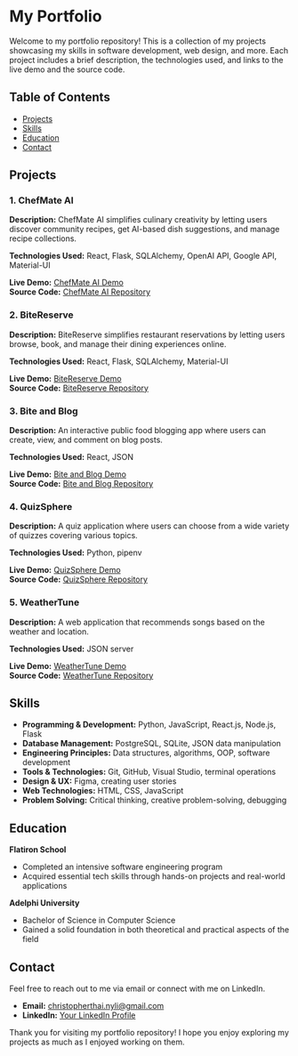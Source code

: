 # My Portfolio

Welcome to my portfolio repository! This is a collection of my projects showcasing my skills in software development, web design, and more. Each project includes a brief description, the technologies used, and links to the live demo and the source code.

## Table of Contents

- [Projects](#projects)
- [Skills](#skills)
- [Education](#education)
- [Contact](#contact)

## Projects

### 1. ChefMate AI

**Description:** ChefMate AI simplifies culinary creativity by letting users discover community recipes, get AI-based dish suggestions, and manage recipe collections.

**Technologies Used:** React, Flask, SQLAlchemy, OpenAI API, Google API, Material-UI

**Live Demo:** [ChefMate AI Demo](https://www.loom.com/share/c7efc0edbe1e4608a72ddc42704e2b0b?sid=b7aa1d80-343c-408b-9e6b-cc5ae3abd733)  
**Source Code:** [ChefMate AI Repository](#)

### 2. BiteReserve

**Description:** BiteReserve simplifies restaurant reservations by letting users browse, book, and manage their dining experiences online.

**Technologies Used:** React, Flask, SQLAlchemy, Material-UI

**Live Demo:** [BiteReserve Demo](https://www.loom.com/share/c6193b9425c44bdd88570f82be8c2544?sid=7347ff81-0f6c-4201-b349-a9202940ad83)  
**Source Code:** [BiteReserve Repository](#)

### 3. Bite and Blog

**Description:** An interactive public food blogging app where users can create, view, and comment on blog posts.

**Technologies Used:** React, JSON

**Live Demo:** [Bite and Blog Demo](https://www.loom.com/share/05b7739feda44cfaae30379ae6d15c5d?sid=4422aff3-7dec-4e5f-9c9e-b0ecb0956b56)  
**Source Code:** [Bite and Blog Repository](#)

### 4. QuizSphere

**Description:** A quiz application where users can choose from a wide variety of quizzes covering various topics.

**Technologies Used:** Python, pipenv

**Live Demo:** [QuizSphere Demo](#)  
**Source Code:** [QuizSphere Repository](#)

### 5. WeatherTune

**Description:** A web application that recommends songs based on the weather and location.

**Technologies Used:** JSON server

**Live Demo:** [WeatherTune Demo](#)  
**Source Code:** [WeatherTune Repository](#)

## Skills

- **Programming & Development:** Python, JavaScript, React.js, Node.js, Flask
- **Database Management:** PostgreSQL, SQLite, JSON data manipulation
- **Engineering Principles:** Data structures, algorithms, OOP, software development
- **Tools & Technologies:** Git, GitHub, Visual Studio, terminal operations
- **Design & UX:** Figma, creating user stories
- **Web Technologies:** HTML, CSS, JavaScript
- **Problem Solving:** Critical thinking, creative problem-solving, debugging

## Education

**Flatiron School**

- Completed an intensive software engineering program
- Acquired essential tech skills through hands-on projects and real-world applications

**Adelphi University**

- Bachelor of Science in Computer Science
- Gained a solid foundation in both theoretical and practical aspects of the field

## Contact

Feel free to reach out to me via email or connect with me on LinkedIn.

- **Email:** [christopherthai.nyli@gmail.com](mailto:christopherthai.nyli@gmail.com)
- **LinkedIn:** [Your LinkedIn Profile](https://www.linkedin.com/in/christopher-thai/)

Thank you for visiting my portfolio repository! I hope you enjoy exploring my projects as much as I enjoyed working on them.
